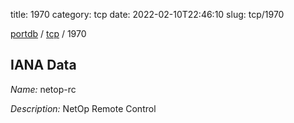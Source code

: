 title: 1970
category: tcp
date: 2022-02-10T22:46:10
slug: tcp/1970

[portdb](/) / [tcp](/category/tcp.html) / 1970


## IANA Data

_Name:_ netop-rc

_Description:_ NetOp Remote Control

